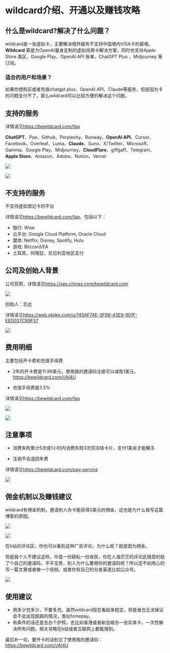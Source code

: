 # wildcard介绍、开通以及赚钱攻略

## 什么是wildcard?解决了什么问题？

wildcard是一张虚拟卡，主要解决境外服务不支持中国境内VISA卡的窘境。**Wildcard** 算是为OpenAI量身定制的虚拟信用卡解决方案，同时也支持Apple Store 美区，Google Play，OpenAI API 账单，ChatGPT Plus ，Midjourney 等订阅。

### 适合的用户和场景？

如果你想购买或者充值chatgpt plus、OpenAI API、Claude等服务，但是因为卡的问题支付不了，那么wildcard可以比较方便的解决这个问题。

## 支持的服务

详情请见<https://bewildcard.com/faq>

**ChatGPT**、Poe、Github、Perplexity、Runway、**OpenAI API**、Cursor、Facebook、Overleaf、Luma、**Claude**、Suno、X/Twitter、Microsoft、Gamma、Google Play、Midjourney、**CloudFlare**、giffgaff、Telegram、**Apple Store**、Amazon、Adobe、Notion、Vercel

![](https://cdn.mundane.ink/202411141415410.png)

![](https://cdn.mundane.ink/202411141408571.png)

## 不支持的服务

不支持虚拟借记卡的平台

详情请见<https://bewildcard.com/faq>，包括以下：

- 银行: Wise
- 云平台: Google Cloud Platform, Oracle Cloud
- 媒体: Netflix, Disney, Spotify, Hulu
- 游戏: Blizzard/EA
- 土耳其，阿根廷，尼日利亚地区支付

## 公司及创始人背景

公司官网，详情请见<https://seo.chinaz.com/bewildcard.com>

![](https://cdn.mundane.ink/202411141429789.png)

创始人：志达

详情请见<https://web.okjike.com/u/745AF74E-3F98-43E9-901F-EED037C69F57>

![](https://cdn.mundane.ink/202411141436469.png)

## 费用明细

主要包括开卡费和充值手续费

- 2年的开卡费是11.99美元，使用我的邀请码注册可以减免1美元，<https://bewildcard.com/i/AI4U>

- 充值手续费是3.5%

详情请见<https://bewildcard.com/faq>

![](https://cdn.mundane.ink/202411141456485.png)

![](https://cdn.mundane.ink/202411141457480.png)



## 注意事项

- 消费失败累计5次或1小时内消费失败3次将冻结卡片，支付1美金才能解冻

- 注销不会退回年费

详情请见<https://bewildcard.com/pay-service>

![](https://cdn.mundane.ink/202411141506717.png)

## 佣金机制以及赚钱建议

wildcard有佣金机制，邀请别人办卡能获得2美元的佣金，这也是为什么我写这篇博客的原因。

![](https://cdn.mundane.ink/202411141529674.png)

![](https://cdn.mundane.ink/202411141530845.png)

在b站的评论区，你也可以看到这种广告评论。为什么呢？就是因为佣金。

但是我个人不建议这样。毕竟一份耕耘一份收获，你在人海茫茫的评论区随意的贴了个自己的邀请码，平平无奇，别人为什么要用你的邀请码呢？所以还不如用心的写一篇文章或者做一个视频。或者你有自己的分发渠道比如公众号。

![](https://cdn.mundane.ink/202411141543513.png)

## 使用建议

- 用多少充多少，不要多充。虽然wildcard现在看起来稳定，但是谁也无法保证会不会出现跑路的情况，类似fomepay。
- 有条件的话还是去办个护照，去比如香港或者新加坡办一张实体卡，一次性解决所有问题。相关攻略在b站或者互联网上都能搜到。

最后补一句，要开卡的话别忘了使用我的邀请码：<https://bewildcard.com/i/AI4U>